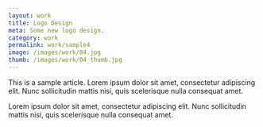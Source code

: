 ```yaml
---
layout: work
title: Logo Design
meta: Some new logo design.
category: work
permalink: work/sample4
image: /images/work/04.jpg
thumb: /images/work/04_thumb.jpg
---
```


This is a sample article. Lorem ipsum dolor sit amet, consectetur adipiscing elit. Nunc sollicitudin mattis nisi, quis scelerisque nulla consequat amet.

Lorem ipsum dolor sit amet, consectetur adipiscing elit. Nunc sollicitudin mattis nisi, quis scelerisque nulla consequat amet.